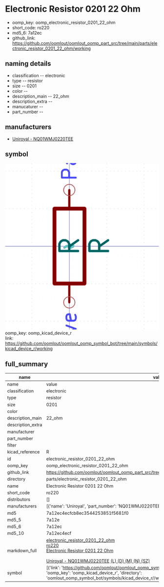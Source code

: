 # Electronic Resistor 0201 22 Ohm

  
* oomp_key: oomp_electronic_resistor_0201_22_ohm 
* short_code: ro220
* md5_6: 7a12ec  
* github_link: https://github.com/oomlout/oomlout_oomp_part_src/tree/main/parts/electronic_resistor_0201_22_ohm/working  
## naming details
* classification -- electronic
* type -- resistor
* size -- 0201
* color -- 
* description_main -- 22_ohm
* description_extra -- 
* manucaturer -- 
* part_number -- 


## manufacturers
* [Uniroyal - NQ01WMJ0220TEE]()  

## symbol

![](symbol/0/working/working_600.png)  
oomp_key: oomp_kicad_device_r  
link: https://github.com/oomlout/oomlout_oomp_symbol_bot/tree/main/symbols/kicad_device_r/working  


## full_summary
| name | value | 
| --- | --- | 
| name | value | 
| classification | electronic | 
| type | resistor | 
| size | 0201 | 
| color |  | 
| description_main | 22_ohm | 
| description_extra |  | 
| manufacturer |  | 
| part_number |  | 
| filter |  | 
| kicad_reference | R | 
| id | electronic_resistor_0201_22_ohm | 
| oomp_key | oomp_electronic_resistor_0201_22_ohm | 
| github_link | https://github.com/oomlout/oomlout_oomp_part_src/tree/main/parts/electronic_resistor_0201_22_ohm/working | 
| directory | parts/electronic_resistor_0201_22_ohm | 
| name | Electronic Resistor 0201 22 Ohm | 
| short_code | ro220 | 
| distributors | [] | 
| manufacturers | [{'name': 'Uniroyal', 'part_number': 'NQ01WMJ0220TEE', 'link': '', 'id': 'manufacturer_uniroyal'}] | 
| md5 | 7a12ec4ecfcb8ec3544253851f5681f0 | 
| md5_5 | 7a12e | 
| md5_6 | 7a12ec | 
| md5_10 | 7a12ec4ecf | 
| markdown_full | [electronic_resistor_0201_22_ohm](https://github.com/oomlout/oomlout_oomp_part_src/tree/main/parts/electronic_resistor_0201_22_ohm/working)<br>[ro220](https://github.com/oomlout/oomlout_oomp_part_src/tree/main/parts/electronic_resistor_0201_22_ohm/working)<br>[Electronic Resistor 0201 22 Ohm](https://github.com/oomlout/oomlout_oomp_part_src/tree/main/parts/electronic_resistor_0201_22_ohm/working)<br><br>[Uniroyal - NQ01WMJ0220TEE]() [(L)  ](https://www.lcsc.com/search?q=NQ01WMJ0220TEE)[(D)  ](https://www.digikey.com/en/products?keywords=NQ01WMJ0220TEE)[(M)  ](https://www.mouser.com/Search/Refine?Keyword=NQ01WMJ0220TEE)[(N)  ](https://www.newark.com/search?st=NQ01WMJ0220TEE)[(SZ)  ](https://so.szlcsc.com/global.html?k=NQ01WMJ0220TEE)<br> | 
| symbol | [{'link': 'https://github.com/oomlout/oomlout_oomp_symbol_bot/tree/main/symbols/kicad_device_r', 'oomp_key': 'oomp_kicad_device_r', 'directory': 'oomlout_oomp_symbol_bot/symbols/kicad_device_r//working/working.kicad_sym'}] | 
